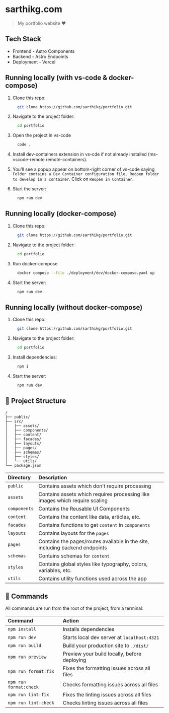 # sarthikg.com

> My portfolio website ❤️

## Tech Stack

- Frontend - Astro Components
- Backend - Astro Endpoints
- Deployment - Vercel

## Running locally (with vs-code & docker-compose)

1. Clone this repo:

   ```sh
     git clone https://github.com/sarthikg/portfolio.git
   ```

2. Navigate to the project folder:

   ```sh
     cd portfolio
   ```

3. Open the project in vs-code

   ```sh
     code .
   ```

4. Install dev-containers extension in vs-cde if not already installed (ms-vscode-remote.remote-containers).
5. You'll see a popup appear on bottom-right corner of vs-code saying `Folder contains a Dev Container configuration file. Reopen folder to develop in a container`. Click on `Reopen in Container`.
6. Start the server:

   ```sh
     npm run dev
   ```

## Running locally (docker-compose)

1. Clone this repo:

   ```sh
     git clone https://github.com/sarthikg/portfolio.git
   ```

2. Navigate to the project folder:

   ```sh
     cd portfolio
   ```

3. Run docker-compose

   ```sh
     docker compose --file ./deployment/dev/docker-compose.yaml up
   ```

4. Start the server:

   ```sh
     npm run dev
   ```

## Running locally (without docker-compose)

1. Clone this repo:

   ```sh
     git clone https://github.com/sarthikg/portfolio.git
   ```

2. Navigate to the project folder:

   ```sh
     cd portfolio
   ```

3. Install dependencies:

   ```sh
     npm i
   ```

4. Start the server:

   ```sh
     npm run dev
   ```

## 🚀 Project Structure

```text
/
├── public/
├── src/
│   ├── assets/
│   ├── components/
│   ├── content/
│   ├── facades/
│   ├── layouts/
│   ├── pages/
│   ├── schemas/
│   ├── styles/
│   └── utils/
└── package.json
```

| Directory    | Description                                                                  |
| :----------- | :--------------------------------------------------------------------------- |
| `public`     | Contains assets which don't require processing                               |
| `assets`     | Contains assets which requires processing like images which require scaling  |
| `components` | Contains the Reusable UI Components                                          |
| `content`    | Contains the content like data, articles, etc.                               |
| `facades`    | Contains functions to get `content` in `components`                          |
| `layouts`    | Contains layouts for the `pages`                                             |
| `pages`      | Contains the pages/routes available in the site, including backend endpoints |
| `schemas`    | Contains schemas for `content`                                               |
| `styles`     | Contains global styles like typography, colors, variables, etc.              |
| `utils`      | Contains utility functions used across the app                               |

## 🧞 Commands

All commands are run from the root of the project, from a terminal:

| Command                | Action                                       |
| :--------------------- | :------------------------------------------- |
| `npm install`          | Installs dependencies                        |
| `npm run dev`          | Starts local dev server at `localhost:4321`  |
| `npm run build`        | Build your production site to `./dist/`      |
| `npm run preview`      | Preview your build locally, before deploying |
| `npm run format:fix`   | Fixes the formatting issues across all files |
| `npm run format:check` | Checks formatting issues across all files    |
| `npm run lint:fix`     | Fixes the linting issues across all files    |
| `npm run lint:check`   | Checks linting issues across all files       |
